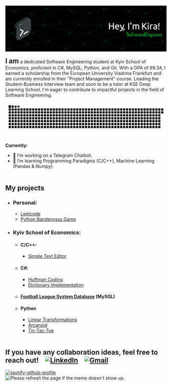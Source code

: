 ![Header](https://github.com/kzholtikova/kzholtikova/blob/main/src/github-header-img.png)
<h2 style="display:inline;">I am</h2> a dedicated Software Engineering student at Kyiv School of Economics, proficient in C#, MySQL, Python, and Git. With a GPA of 99.34, I earned a scholarship from the European University Viadrina Frankfurt and am currently enrolled in their "Project Management" course. Leading the Student-Business Interview team and soon to be a tutor at KSE Deep Learning School, I'm eager to contribute to impactful projects in the field of Software Engineering.

![Contribution](https://github.com/kzholtikova/kzholtikova/blob/output/github-contribution-grid-snake.svg)

**Currently:**
  - 🤫 I’m working on a Telegram Chatbot.
  - 🌱 I’m learning Programming Paradigms (C/C++), Machine Learning (Pandas & Numpy).<br><br>

<!-- - 👯 I’m looking to collaborate on ...  -->
## My projects
- ### Personal:
  - [Leetcode](https://github.com/kzholtikova/leetcode-solutions)
  - [Python Banderogus Game](https://github.com/kzholtikova/banderogus-game) 
- ### Kyiv School of Economics:
  - #### C/C++:
    - [Simple Text Editor](https://github.com/kzholtikova/simple-text-editor) 
  - #### C#:
    - [Huffman Coding](https://github.com/kzholtikova/huffman-coding-ivelmakina-kzholtikova)
    - [Dictionary Implementation](https://github.com/kzholtikova/dictionary-ivelmakina-kzholtikova)
  - #### [Football League System Database](https://github.com/kzholtikova/football-league-database) (MySQL)
  - #### Python
    - [Linear Transformations](https://github.com/kzholtikova/linear-transformations) 
    - [Arcanoid](https://github.com/kzholtikova/arcanoid)
    - [Tic-Tac-Toe](https://github.com/kzholtikova/tic-tac-toe-kzholtikova-ivelmakina)
<br><br>

<h2>If you have any collaboration ideas, feel free to reach out!&nbsp;&nbsp;&nbsp;&nbsp;<a href="https://www.linkedin.com/in/kzholtikova/"><img src="https://th.bing.com/th/id/OIP.ozDiSGJlUqI6815cRlJiNAHaHa?w=194&h=195&c=7&r=0&o=5&dpr=2&pid=1.7" alt="LinkedIn" width="30"></a>&nbsp;&nbsp;&nbsp;&nbsp;<a href="mailto:kzholtikova@kse.org.ua"><img src="https://e1.pngegg.com/pngimages/500/986/png-clipart-logo-google-e-mail-gmail-g-suite-logiciel-informatique-compte-google-adresse-de-rebond-google-drive.png" alt="Gmail" width="30"></a></h2>

<a href="https://github.com/kittinan/spotify-github-profile"><img src="https://spotify-github-profile.vercel.app/api/view?uid=31j23tthlqfsqyhawqrip26vzrte&cover_image=true&theme=default&show_offline=false&background_color=121212&interchange=false&bar_color_cover=false" height="400" alt="spotify-github-profile"></a>&nbsp;&nbsp;&nbsp;<img src='https://random-memer-production-792a.up.railway.app/' height="400" title="Meme" alt="Please refresh the page if the meme doesn't show up.">
